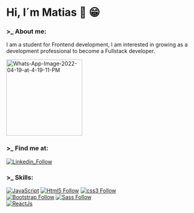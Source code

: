 # Hi, I´m Matias  👋 :grin:	

### >_  About me:
<p width="200px">I am a student for Frontend development, I am interested in growing as a development professional to become a Fullstack developer.</p>

<a href="https://ibb.co/3Cp2y8B"><img src="https://i.ibb.co/bKsTgyz/Whats-App-Image-2022-04-19-at-4-19-11-PM.jpg" alt="Whats-App-Image-2022-04-19-at-4-19-11-PM" border="0" width="200px" height="200px"/></a>

### >_ Find me at:
[![Linkedin_Follow](https://img.shields.io/badge/LinkedIn-0077B5?style=for-the-badge&logo=linkedin&logoColor=white&labelColor=101010)](https://www.linkedin.com/in/matias-adrian-majul/)

### >_ Skills:
[![JavaScript](https://img.shields.io/badge/JavaScript-F7DF1E?style=for-the-badge&logo=javascript&logoColor=white&labelColor=101010)](#)
[![Html5 Follow](https://img.shields.io/badge/HTML5-E34F26?style=for-the-badge&logo=html5&logoColor=white&labelColor=101010)](#)
[![css3 Follow](https://img.shields.io/badge/CSS3-1572B6?style=for-the-badge&logo=css3&logoColor=white&labelColor=101010)](#)
</br>
[![Bootstrap Follow](https://img.shields.io/badge/Bootstrap-563D7C?style=for-the-badge&logo=bootstrap&logoColor=white&labelColor=101010)](#)
[![Sass Follow](https://img.shields.io/badge/Sass-bf4080?style=for-the-badge&logo=sass&logoColor=white&labelColor=101010)](#)
</br>
[![ReactJs](https://img.shields.io/badge/React.Js-1572B6?style=for-the-badge&logo=react&logoColor=white&labelColor=101010)](#)

